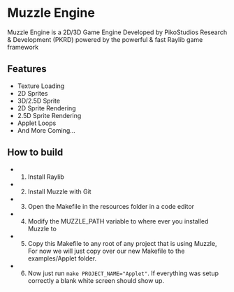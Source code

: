 # Muzzle Engine
Muzzle Engine is a 2D/3D Game Engine Developed by PikoStudios Research & Development (PKRD) powered by the powerful & fast Raylib game framework

## Features

 - Texture Loading
 - 2D Sprites
 - 3D/2.5D Sprite
 - 2D Sprite Rendering
 - 2.5D Sprite Rendering
 - Applet Loops
 - And More Coming...

## How to build

 - 1. Install Raylib
 - 2. Install Muzzle with Git
 - 3. Open the Makefile in the resources folder in a code editor
 - 4. Modify the MUZZLE_PATH variable to where ever you installed Muzzle to
 - 5. Copy this Makefile to any root of any project that is using Muzzle, For now we will just copy over our new Makefile to the examples/Applet folder.
 - 6. Now just run `make PROJECT_NAME="Applet"`. If everything was setup correctly a blank white screen should show up.

 
